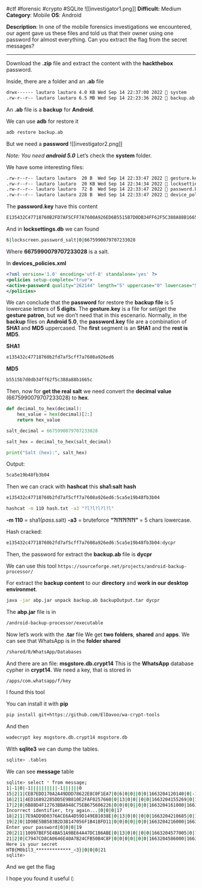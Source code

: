 #ctf #forensic #crypto #SQLite 
![[investigator1.png]]
**Difficult:** Medium
**Category**: Mobile
**OS**: Android

**Description**: In one of the mobile forensics investigations we encountered, our agent gave us these files and told us that their owner using one password for almost everything. Can you extract the flag from the secret messages?

---

Download the **.zip** file and extract the content with the **hackthebox** password.

Inside, there are a folder and an **.ab** file
```bash
drwx------ lautaro lautaro 4.0 KB Wed Sep 14 22:37:00 2022  system
.rw-r--r-- lautaro lautaro 6.5 MB Wed Sep 14 22:23:36 2022  backup.ab
```

An **.ab** file is a **backup** for **Android**.

We can use **adb** for restore it
```bash
adb restore backup.ab
```

But we need a **password**
![[investigator2.png]]

_Note: You need **android 5.0**_
Let’s check the **system** folder.

We have some interesting files:
```bash
.rw-r--r-- lautaro lautaro  20 B  Wed Sep 14 22:33:47 2022 󰌆 gesture.key
.rw-r--r-- lautaro lautaro  20 KB Wed Sep 14 22:34:34 2022  locksettings.db
.rw-r--r-- lautaro lautaro  72 B  Wed Sep 14 22:33:47 2022 󰌆 password.key
.rw-r--r-- lautaro lautaro 228 B  Wed Sep 14 22:33:47 2022  device_policies.xml
```

The **password.key** have this content
```bash
E135432C47718760B2FD7AF5CFF7A7608A926ED6B5515B7D0DB34FF62F5C388A88B1665C
```

And in **locksettings.db** we can found
```bash
6|lockscreen.password_salt|0|6675990079707233028
```
Where **6675990079707233028** is a salt.

In **devices_policies.xml**
```XML
<?xml version='1.0' encoding='utf-8' standalone='yes' ?>
<policies setup-complete="true">
<active-password quality="262144" length="5" uppercase="0" lowercase="5" letters="5" numeric="0" symbols="0" nonletter="0" />
</policies>
```

We can conclude that the **password** for restore the **backup file** is 5 lowercase letters of **5 digits**.
The **gesture.key** is a file for set/get the **gesture patron**, but we don’t need that in this escenario.
Normally, in the **backup** files on **Android 5.0**, the **password.key** file are a combination of **SHA1** and **MD5** uppercased.
The **first** segment is an **SHA1** and the **rest is MD5**.

**SHA1**
```bash
e135432c47718760b2fd7af5cff7a7608a926ed6
```

**MD5**
```bash
b5515b7d0db34ff62f5c388a88b1665c
```

Then, now for **get the real salt** we need convert the **decimal value** (6675990079707233028) to **hex**.
```python
def decimal_to_hex(decimal):
    hex_value = hex(decimal)[2:]
    return hex_value

salt_decimal = 6675990079707233028

salt_hex = decimal_to_hex(salt_decimal)

print("Salt (hex):", salt_hex)
```

Output:
```bash
5ca5e19b48fb3b04
```

Then we can crack with **hashcat** this **sha1:salt** **hash**
```bash
e135432c47718760b2fd7af5cff7a7608a926ed6:5ca5e19b48fb3b04
```

```bash
hashcat -m 110 hash.txt -a3 "?l?l?l?l?l"
```

**-m 110** = sha1($pass.$salt)
**-a3** = bruteforce
**“?l?l?l?l?l”** = 5 chars lowercase.

Hash cracked:
```bash
e135432c47718760b2fd7af5cff7a7608a926ed6:5ca5e19b48fb3b04:dycpr
```
Then, the password for extract the **backup.ab** file is **dycpr**

We can use this tool
`https://sourceforge.net/projects/android-backup-processor/`

For extract the **backup content** to our **directory** and **work in our desktop environmet**.
```bash
java -jar abp.jar unpack backup.ab backupOutput.tar dycpr
```

The **abp.jar** file is in
```bash
/android-backup-processor/executable
```

Now let’s work with the **.tar** file
We get **two folders**, **shared** and **apps**.
We can see that WhatsApp is in the **folder shared**
```bash
/shared/0/WhatsApp/Databases
```

And there are an file: **msgstore.db.crypt14**
This is the **WhatsApp** database cypher in **crypt14**.
We need a key, that is stored in
```bash
/apps/com.whatsapp/f/key
```
I found this tool

You can install it with **pip**
```bash
pip install git+https://github.com/ElDavoo/wa-crypt-tools
```

And then
```bash
wadecrypt key msgstore.db.crypt14 msgstore.db
```

With **sqlite3** we can dump the tables.
```bash
sqlite> .tables
```

We can see **message** table
```bash
sqlite> select * from message;
1|-1|0|-1||||||||||-1||||||0
15|2|1|CEB7EDD170A2A49DDD78622E8C0F1EA7|0|6|0|0||0|0|1663204120140|0|-1|7||0|0|0|15
16|2|1|4ED16892285DD5E9B810E2FAF0257660|0|13|0|0||0|0|1663204155269|0|1663204155000|0|Hi|0|0|0|16
17|2|0|6B88D4F12763BBA948C75EB675606226|0|0|0|0||0|0|1663204161000|1663204162013|-1|0|Error(403):
Incorrect identifier, try again...|0|0|0|17
18|2|1|7E9ADD9D0376ACE6A4D59D149EB1038E|0|13|0|0||0|0|1663204210685|0|1663204210000|0|Hi0o0|0|0|0|18
19|2|0|1D9BE5BB583B2D3B147056F1B41BFD11|0|0|0|0||0|0|1663204216000|1663204216493|-1|0|OK:
Enter your password|0|0|0|19
20|2|1|10097BEF5E4BA51A9BE64A47DC1B6ABE|0|13|0|0||0|0|1663204577005|0|1663204577000|0|dycpr|0|0|0|20
21|2|0|C7947CD8CA0646E40A7B24CFB50B4C8F|0|0|0|0||0|0|1663204586000|1663204586692|-1|0|OK:
Here is your secret
HTB{M0b1l3_*************_<3}|0|0|0|21
sqlite>
```
And we get the flag

I hope you found it useful (: